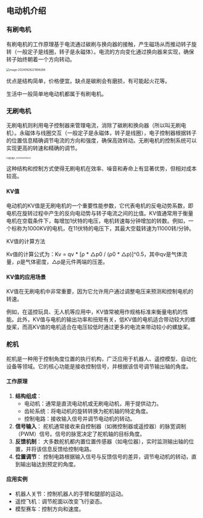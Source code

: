 ## 电动机介绍



### 有刷电机

有刷电机的工作原理基于电流通过碳刷与换向器的接触，产生磁场从而推动转子旋转（一般定子是线圈，转子是永磁体）。电流的方向变化通过换向器来实现，确保转子始终朝着一个方向转动。

<img src="D:\projects\hardware-notes\电动机介绍.assets\image-20240928221906266.png" alt="image-20240928221906266" style="zoom: 50%;" />

优点是结构简单，价格便宜。缺点是碳刷会有磨损，有可能起火花等。

生活中一般简单地电动机都属于有刷电机。



### 无刷电机

无刷电机则利用电子控制器来管理电流，消除了碳刷和换向器（所以叫无刷电机）。永磁体与线圈交互（一般定子是永磁体，转子是线圈），电子控制器根据转子的位置信息精确调节电流的方向和强度，确保高效转动。无刷电机的控制系统可以实现更高的转速和精确的调节。

<img src="D:\projects\hardware-notes\电动机介绍.assets\微信图片_20240929120623.png" alt="微信图片_20240929120623" style="zoom: 33%;" />

这种结构和控制方式使得无刷电机在效率、噪音和寿命上有显著优势，但相对成本较高。

#### KV值

电动机的KV值是‌无刷电机的一个重要性能参数，它代表电机的反电动势系数，即电机在旋转过程中产生的反向电动势与转子电流之间的比值。KV值通常用于衡量电机在空载条件下，每增加1伏特的电压，电机转速每分钟增加的转数。例如，一个标称为1000KV的电机，在11伏特的电压下，其最大空载转速为11000转/分钟。

KV值的计算方法

Kv值的计算公式为：Kv = qv * [ρ * △p0 / (ρ0 * △p)]^0.5，其中qv是‌气体流量，ρ是‌气体密度，△p是元件两端的压差。

#### KV值的应用场景

KV值在无刷电机中非常重要，因为它允许用户通过调整电压来预测和控制电机的转速。

例如，在‌遥控玩具、‌无人机等应用中，KV值常被用作规格标准来衡量电机的性能。此外，KV值与电机的‌输出功率和‌扭矩有关，低KV值的电机适合带动较大的‌螺旋桨，而高KV值的电机适合在电压较低时通过更多的电流来带动较小的螺旋桨。

### 舵机

舵机是一种用于控制角度位置的执行机构，广泛应用于机器人、遥控模型、自动化设备等领域。它的核心功能是接收控制信号，并根据该信号调节输出轴的角度。

#### 工作原理

1. **结构组成**：
   - 电动机：通常是直流电动机或无刷电动机，用于提供动力。
   - 齿轮系统：将电动机的旋转转换为舵机轴的特定角度。
   - 控制电路：接收输入信号并调节电动机的转动。
2. **信号输入**： 舵机通常接收来自控制器（如微控制器或遥控器）的脉宽调制（PWM）信号。信号的脉宽决定了舵机轴的目标角度。
3. **反馈机制**： 大多数舵机都内置位置传感器（如电位器），实时监测输出轴的位置，并将该信息反馈给控制电路。
4. **位置调节**： 控制电路根据输入信号与反馈信号的差异，调节电动机的转动，直到输出轴达到预定的角度。

#### 应用实例

- 机器人关节：控制机器人的手臂和腿部的运动。
- 遥控飞机：调节舵面以改变飞行姿态。
- 模型赛车：控制方向和速度。

